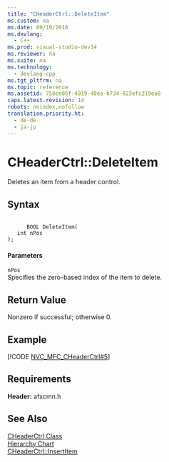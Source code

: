 ```yaml
---
title: "CHeaderCtrl::DeleteItem"
ms.custom: na
ms.date: 09/19/2016
ms.devlang: 
  - C++
ms.prod: visual-studio-dev14
ms.reviewer: na
ms.suite: na
ms.technology: 
  - devlang-cpp
ms.tgt_pltfrm: na
ms.topic: reference
ms.assetid: 750ce05f-4919-48ea-b734-823efc219ea8
caps.latest.revision: 14
robots: noindex,nofollow
translation.priority.ht: 
  - de-de
  - ja-jp
---
```

# CHeaderCtrl::DeleteItem
Deletes an item from a header control.  
  
## Syntax  
  
```  
  
      BOOL DeleteItem(  
   int nPos   
);  
```  
  
#### Parameters  
 `nPos`  
 Specifies the zero-based index of the item to delete.  
  
## Return Value  
 Nonzero if successful; otherwise 0.  
  
## Example  
 [!CODE [NVC_MFC_CHeaderCtrl#5](../CodeSnippet/VS_Snippets_Cpp/NVC_MFC_CHeaderCtrl#5)]  
  
## Requirements  
 **Header:** afxcmn.h  
  
## See Also  
 [CHeaderCtrl Class](../vs140/CHeaderCtrl-Class.md)   
 [Hierarchy Chart](../vs140/Hierarchy-Chart.md)   
 [CHeaderCtrl::InsertItem](../vs140/CHeaderCtrl--InsertItem.md)